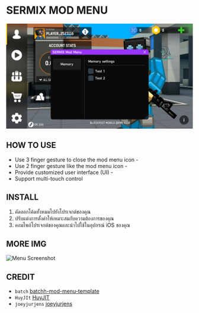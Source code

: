 # SERMIX MOD MENU

![Menu Screenshot](0C7147F4-5081-45BC-92DB-CD21689D303D.png)

## HOW TO USE
- Use 3 finger gesture to close the mod menu icon -
- Use 2 finger gesture like the mod menu icon -
- Provide customized user interface (UI) -
- Support multi-touch control

## INSTALL
1. คัดลอกโค้ดทั้งหมดไปยังโปรเจกต์ของคุณ
2. ปรับแต่งการตั้งค่าให้เหมาะสมกับความต้องการของคุณ
3. คอมไพล์โปรเจกต์ของคุณและนำไปใช้ในอุปกรณ์ iOS ของคุณ

## MORE IMG
![Menu Screenshot](path_to_your_image.png)

## CREDIT 
- `batch` [batchh-mod-menu-template](https://iosgods.com/topic/182814-theos-batchh-mod-menu-template-162-il2cpp-imgui/)
- `HuyJIt` [HuyJIT](https://github.com/34306/HuyJIT-ModMenu)
- `joeyjurjens` [joeyjurjens](https://github.com/joeyjurjens/iOS-Mod-Menu-Template-for-Theos)


